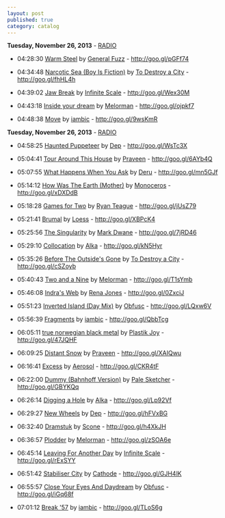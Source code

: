 ```yaml
---
layout: post
published: true
category: catalog
---
```


**Tuesday, November 26, 2013** - [RADIO](/2013/11/26/obfusc-radio)

*   04:28:30  [Warm Steel](http://goo.gl/feBRjf) by [General Fuzz](http://www.last.fm/music/General+Fuzz) - http://goo.gl/pGFf74

*   04:34:48  [Narcotic Sea (Boy Is Fiction)](http://goo.gl/kyL29r) by [To Destroy a City](http://www.last.fm/music/To+Destroy+a+City) - http://goo.gl/fhHL4h

*   04:39:02  [Jaw Break](http://goo.gl/RUsMz0) by [Infinite Scale](http://www.last.fm/music/Infinite+Scale) - http://goo.gl/Wex30M

*   04:43:18  [Inside your dream](http://goo.gl/kBMXZ6) by [Melorman](http://www.last.fm/music/Melorman) - http://goo.gl/ojpkf7

*   04:48:38  [Move](http://goo.gl/fhv9W2) by [iambic](http://www.last.fm/music/iambic) - http://goo.gl/9wsKmR



**Tuesday, November 26, 2013** - [RADIO](/2013/11/26/obfusc-radio)

*   04:58:25  [Haunted Puppeteer](http://goo.gl/4EaAA0) by [Dep](http://www.last.fm/music/Dep) - http://goo.gl/WsTc3X

*   05:04:41  [Tour Around This House](http://goo.gl/04LHi4) by [Praveen](http://www.last.fm/music/Praveen) - http://goo.gl/6AYb4Q

*   05:07:55  [What Happens When You Ask](http://goo.gl/VeyVga) by [Deru](http://www.last.fm/music/Deru) - http://goo.gl/mn5GJf

*   05:14:12  [How Was The Earth (Mother)](http://goo.gl/i1MsV3) by [Monoceros](http://www.last.fm/music/Monoceros) - http://goo.gl/xDXDdB

*   05:18:28  [Games for Two](http://goo.gl/GvMSVT) by [Ryan Teague](http://www.last.fm/music/Ryan+Teague) - http://goo.gl/jUsZ79

*   05:21:41  [Brumal](http://goo.gl/pDJvqT) by [Loess](http://www.last.fm/music/Loess) - http://goo.gl/XBPcK4

*   05:25:56  [The Singularity](http://goo.gl/hRcvyJ) by [Mark Dwane](http://www.last.fm/music/Mark+Dwane) - http://goo.gl/7jRD46

*   05:29:10  [Collocation](http://goo.gl/qNUomW) by [Alka](http://www.last.fm/music/Alka) - http://goo.gl/kN5Hyr

*   05:35:26  [Before The Outside's Gone](http://goo.gl/GJA6XZ) by [To Destroy a City](http://www.last.fm/music/To+Destroy+a+City) - http://goo.gl/cSZoyb

*   05:40:43  [Two and a Nine](http://goo.gl/Ezo6ek) by [Melorman](http://www.last.fm/music/Melorman) - http://goo.gl/T1sYmb

*   05:46:08  [Indra's Web](http://goo.gl/H34nDI) by [Rena Jones](http://www.last.fm/music/Rena+Jones) - http://goo.gl/0ZxciJ

*   05:51:23  [Inverted Island (Day Mix)](http://goo.gl/rBvhul) by [Obfusc](http://www.last.fm/music/Obfusc) - http://goo.gl/LQxw6V

*   05:56:39  [Fragments](http://goo.gl/aHE491) by [iambic](http://www.last.fm/music/iambic) - http://goo.gl/QbbTcg

*   06:05:11  [true norwegian black metal](http://goo.gl/jbfHVu) by [Plastik Joy](http://www.last.fm/music/Plastik+Joy) - http://goo.gl/47JQHF

*   06:09:25  [Distant Snow](http://goo.gl/wYhtuw) by [Praveen](http://www.last.fm/music/Praveen) - http://goo.gl/XAIQwu

*   06:16:41  [Excess](http://goo.gl/N8N2w2) by [Aerosol](http://www.last.fm/music/Aerosol) - http://goo.gl/CKR4tF

*   06:22:00  [Dummy (Bahnhoff Version)](http://goo.gl/a4thKJ) by [Pale Sketcher](http://www.last.fm/music/Pale+Sketcher) - http://goo.gl/GBYKQq

*   06:26:14  [Digging a Hole](http://goo.gl/LnoHSI) by [Alka](http://www.last.fm/music/Alka) - http://goo.gl/Lp92Vf

*   06:29:27  [New Wheels](http://goo.gl/TPp1gM) by [Dep](http://www.last.fm/music/Dep) - http://goo.gl/hFVxBG

*   06:32:40  [Dramstuk](http://goo.gl/Ix59FE) by [Scone](http://www.last.fm/music/Scone) - http://goo.gl/h4XkJH

*   06:36:57  [Plodder](http://goo.gl/Hgn4uw) by [Melorman](http://www.last.fm/music/Melorman) - http://goo.gl/zSOA6e

*   06:45:14  [Leaving For Another Day](http://goo.gl/fnZ3T4) by [Infinite Scale](http://www.last.fm/music/Infinite+Scale) - http://goo.gl/rExSYY

*   06:51:42  [Stabiliser City](http://goo.gl/KRbhYk) by [Cathode](http://www.last.fm/music/Cathode) - http://goo.gl/GJH4lK

*   06:55:57  [Close Your Eyes And Daydream](http://goo.gl/nA8HG3) by [Obfusc](http://www.last.fm/music/Obfusc) - http://goo.gl/iGq68f

*   07:01:12  [Break '57](http://goo.gl/FDcz2K) by [iambic](http://www.last.fm/music/iambic) - http://goo.gl/TLoS6g

